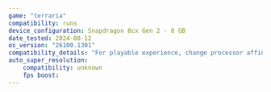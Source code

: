 ```yaml
---
game: "terraria"
compatibility: runs
device_configuration: Snapdragon 8cx Gen 2 - 8 GB
date_tested: 2024-08-12
os_version: "26100.1301"
compatibility_details: "For playable experience, change processor affinity of Terraria.exe in Task Manager to not include \"All Processors\" option."
auto_super_resolution:
    compatibility: unknown
    fps boost: 
---
```

